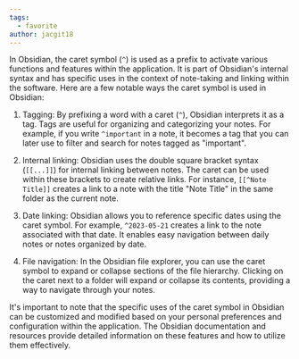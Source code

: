 ```yaml
---
tags:
  - favorite
author: jacgit18
---
```

In Obsidian, the caret symbol (`^`) is used as a prefix to activate various functions and features within the application. It is part of Obsidian's internal syntax and has specific uses in the context of note-taking and linking within the software. Here are a few notable ways the caret symbol is used in Obsidian:

1. Tagging: By prefixing a word with a caret (`^`), Obsidian interprets it as a tag. Tags are useful for organizing and categorizing your notes. For example, if you write `^important` in a note, it becomes a tag that you can later use to filter and search for notes tagged as "important".

2. Internal linking: Obsidian uses the double square bracket syntax (`[[...]]`) for internal linking between notes. The caret can be used within these brackets to create relative links. For instance, `[[^Note Title]]` creates a link to a note with the title "Note Title" in the same folder as the current note.

3. Date linking: Obsidian allows you to reference specific dates using the caret symbol. For example, `^2023-05-21` creates a link to the note associated with that date. It enables easy navigation between daily notes or notes organized by date.

4. File navigation: In the Obsidian file explorer, you can use the caret symbol to expand or collapse sections of the file hierarchy. Clicking on the caret next to a folder will expand or collapse its contents, providing a way to navigate through your notes.

It's important to note that the specific uses of the caret symbol in Obsidian can be customized and modified based on your personal preferences and configuration within the application. The Obsidian documentation and resources provide detailed information on these features and how to utilize them effectively.